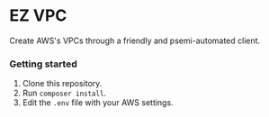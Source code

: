 
# EZ VPC

Create AWS's VPCs through a friendly and psemi-automated client.

### Getting started

1. Clone this repository.
2. Run `composer install`.
3. Edit the `.env` file with your AWS settings.
